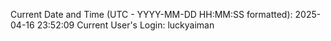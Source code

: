 Current Date and Time (UTC - YYYY-MM-DD HH:MM:SS formatted): 2025-04-16 23:52:09
Current User's Login: luckyaiman
